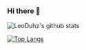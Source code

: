 ### Hi there 👋

<!--
**LeoDuhz/LeoDuhz** is a ✨ _special_ ✨ repository because its `README.md` (this file) appears on your GitHub profile.

Here are some ideas to get you started:

- 🔭 I’m currently working on ...
- 🌱 I’m currently learning ...
- 👯 I’m looking to collaborate on ...
- 🤔 I’m looking for help with ...
- 💬 Ask me about ...
- 📫 How to reach me: ...
- 😄 Pronouns: ...
- ⚡ Fun fact: ...
-->

![LeoDuhz's github stats](https://github-readme-stats.vercel.app/api?username=LeoDuhz&count_private=true&show_icons=true&theme=dracula)


[![Top Langs](https://github-readme-stats.vercel.app/api/top-langs/?username=LeoDuhz&hide=JupyterNotebook&exclude_repo=github-readme-stats,anuraghazra.github.io)](https://github.com/anuraghazra/github-readme-stats)



